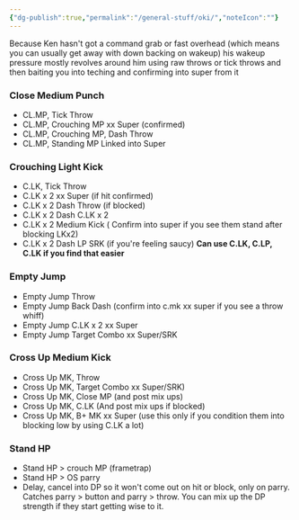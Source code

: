 ```yaml
---
{"dg-publish":true,"permalink":"/general-stuff/oki/","noteIcon":""}
---
```


Because Ken hasn't got a command grab or fast overhead (which means you can usually get away with down backing on wakeup) his wakeup pressure mostly revolves around him using raw throws or tick throws and then baiting you into teching and confirming into super from it 
### Close Medium Punch 
- CL.MP, Tick Throw 
- CL.MP, Crouching MP xx Super (confirmed) 
- CL.MP, Crouching MP, Dash Throw 
- CL.MP, Standing MP Linked into Super 
### Crouching Light Kick 
- C.LK, Tick Throw 
- C.LK x 2 xx Super (if hit confirmed) 
- C.LK x 2 Dash Throw (if blocked) 
- C.LK x 2 Dash C.LK x 2 
- C.LK x 2 Medium Kick ( Confirm into super if you see them stand after blocking LKx2) 
- C.LK x 2 Dash LP SRK (if you're feeling saucy) 
**Can use C.LK, C.LP, C.LK if you find that easier** 
### Empty Jump 
- Empty Jump Throw 
- Empty Jump Back Dash (confirm into c.mk xx super if you see a throw whiff) 
- Empty Jump C.LK x 2 xx Super 
- Empty Jump Target Combo xx Super/SRK 
### Cross Up Medium Kick 
- Cross Up MK, Throw 
- Cross Up MK, Target Combo xx Super/SRK) 
- Cross Up MK, Close MP (and post mix ups) 
- Cross Up MK, C.LK (And post mix ups if blocked) 
- Cross Up MK, B+ MK xx Super (use this only if you condition them into blocking low by using C.LK a lot)
### Stand HP
- Stand HP > crouch MP (frametrap)
- Stand HP > OS parry
- Delay, cancel into DP so it won't come out on hit or block, only on parry. Catches parry > button and parry > throw. You can mix up the DP strength if they start getting wise to it.